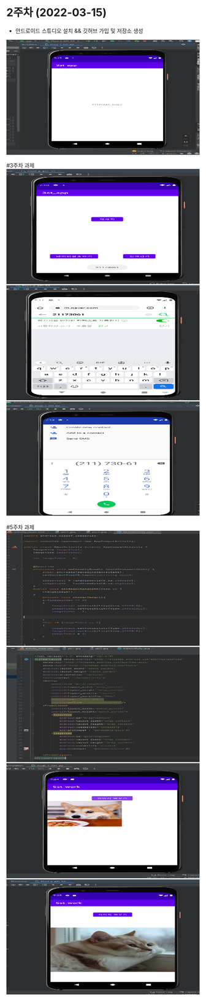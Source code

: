 # 2주차 (2022-03-15)
- 안드로이드 스튜디오 설치 && 깃허브 가입 및 저장소 생성
 
<img width="600" height="300" src="./pic/2st.png"></img>




#3주차 과제
<img width="600" height="300" src="./pic/21173061_이예은_3주차메인.png"></img>
<img width="600" height="300" src="./pic/21173061_이예은_3주차_서브.png"></img>
<img width="600" height="300" src="./pic/21173061_이예은_3주차_전화걸기.png"></img>




#5주차 과제
<img width="600" height="300" src="./pic/5주차_안드로이드1.png"></img>
<img width="600" height="300" src="./pic/5주차_안드로이드2.png"></img>
<img width="600" height="300" src="./pic/5주차_안드로이드3.png"></img>
<img width="600" height="300" src="./pic/5주차_안드로이드4.png"></img>
